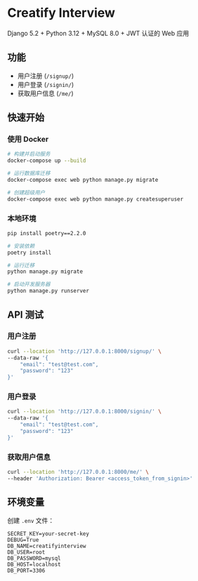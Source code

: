 # Creatify Interview

Django 5.2 + Python 3.12 + MySQL 8.0 + JWT 认证的 Web 应用

## 功能

- 用户注册 (`/signup/`)
- 用户登录 (`/signin/`)
- 获取用户信息 (`/me/`)

## 快速开始

### 使用 Docker

```bash
# 构建并启动服务
docker-compose up --build

# 运行数据库迁移
docker-compose exec web python manage.py migrate

# 创建超级用户
docker-compose exec web python manage.py createsuperuser
```

### 本地环境

```bash
pip install poetry==2.2.0

# 安装依赖
poetry install

# 运行迁移
python manage.py migrate

# 启动开发服务器
python manage.py runserver
```

## API 测试

### 用户注册
```bash
curl --location 'http://127.0.0.1:8000/signup/' \
--data-raw '{
    "email": "test@test.com",
    "password": "123"
}'
```

### 用户登录
```bash
curl --location 'http://127.0.0.1:8000/signin/' \
--data-raw '{
    "email": "test@test.com",
    "password": "123"
}'
```

### 获取用户信息
```bash
curl --location 'http://127.0.0.1:8000/me/' \
--header 'Authorization: Bearer <access_token_from_signin>'
```

## 环境变量

创建 `.env` 文件：

```
SECRET_KEY=your-secret-key
DEBUG=True
DB_NAME=creatifyinterview
DB_USER=root
DB_PASSWORD=mysql
DB_HOST=localhost
DB_PORT=3306
```


